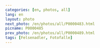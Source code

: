 ```yaml
---
categories: [en, photos, all]
lang: en
layout: photo
next_photo: /en/photos/all/P0000483.html
picname: P0000485
prev_photo: /en/photos/all/P0000489.html
tags: [Felsenadler, Fotofalle]
---
```

